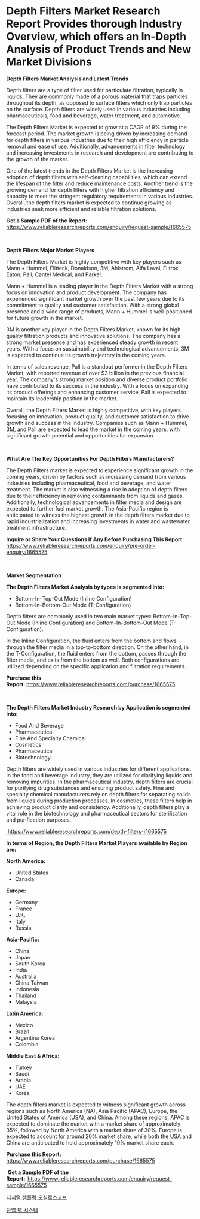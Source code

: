 <p><h1>Depth Filters Market Research Report Provides thorough Industry Overview, which offers an In-Depth Analysis of Product Trends and New Market Divisions</h1></p><p><strong>Depth Filters Market Analysis and Latest Trends</strong></p>
<p><p>Depth filters are a type of filter used for particulate filtration, typically in liquids. They are commonly made of a porous material that traps particles throughout its depth, as opposed to surface filters which only trap particles on the surface. Depth filters are widely used in various industries including pharmaceuticals, food and beverage, water treatment, and automotive.</p><p>The Depth Filters Market is expected to grow at a CAGR of 9% during the forecast period. The market growth is being driven by increasing demand for depth filters in various industries due to their high efficiency in particle removal and ease of use. Additionally, advancements in filter technology and increasing investments in research and development are contributing to the growth of the market.</p><p>One of the latest trends in the Depth Filters Market is the increasing adoption of depth filters with self-cleaning capabilities, which can extend the lifespan of the filter and reduce maintenance costs. Another trend is the growing demand for depth filters with higher filtration efficiency and capacity to meet the stringent regulatory requirements in various industries. Overall, the depth filters market is expected to continue growing as industries seek more efficient and reliable filtration solutions.</p></p>
<p><strong>Get a Sample PDF of the Report:&nbsp;</strong> <a href="https://www.reliableresearchreports.com/enquiry/request-sample/1665575">https://www.reliableresearchreports.com/enquiry/request-sample/1665575</a></p>
<p>&nbsp;</p>
<p><strong>Depth Filters Major Market Players</strong></p>
<p><p>The Depth Filters Market is highly competitive with key players such as Mann + Hummel, Filtteck, Donaldson, 3M, Ahlstrom, Alfa Laval, Filtrox, Eaton, Pall, Cantel Medical, and Parker. </p><p>Mann + Hummel is a leading player in the Depth Filters Market with a strong focus on innovation and product development. The company has experienced significant market growth over the past few years due to its commitment to quality and customer satisfaction. With a strong global presence and a wide range of products, Mann + Hummel is well-positioned for future growth in the market.</p><p>3M is another key player in the Depth Filters Market, known for its high-quality filtration products and innovative solutions. The company has a strong market presence and has experienced steady growth in recent years. With a focus on sustainability and technological advancements, 3M is expected to continue its growth trajectory in the coming years.</p><p>In terms of sales revenue, Pall is a standout performer in the Depth Filters Market, with reported revenue of over $3 billion in the previous financial year. The company's strong market position and diverse product portfolio have contributed to its success in the industry. With a focus on expanding its product offerings and enhancing customer service, Pall is expected to maintain its leadership position in the market.</p><p>Overall, the Depth Filters Market is highly competitive, with key players focusing on innovation, product quality, and customer satisfaction to drive growth and success in the industry. Companies such as Mann + Hummel, 3M, and Pall are expected to lead the market in the coming years, with significant growth potential and opportunities for expansion.</p></p>
<p>&nbsp;</p>
<p><strong>What Are The Key Opportunities For Depth Filters Manufacturers?</strong></p>
<p><p>The Depth Filters market is expected to experience significant growth in the coming years, driven by factors such as increasing demand from various industries including pharmaceutical, food and beverage, and water treatment. The market is also witnessing a rise in adoption of depth filters due to their efficiency in removing contaminants from liquids and gases. Additionally, technological advancements in filter media and design are expected to further fuel market growth. The Asia-Pacific region is anticipated to witness the highest growth in the depth filters market due to rapid industrialization and increasing investments in water and wastewater treatment infrastructure.</p></p>
<p><strong>Inquire or Share Your Questions If Any Before Purchasing This Report:</strong> <a href="https://www.reliableresearchreports.com/enquiry/pre-order-enquiry/1665575">https://www.reliableresearchreports.com/enquiry/pre-order-enquiry/1665575</a></p>
<p>&nbsp;</p>
<p><strong>Market Segmentation</strong></p>
<p><strong>The Depth Filters Market Analysis by types is segmented into:</strong></p>
<p><ul><li>Bottom-In–Top-Out Mode (Inline Configuration)</li><li>Bottom-In–Bottom-Out Mode (T-Configuration)</li></ul></p>
<p><p>Depth filters are commonly used in two main market types: Bottom-In–Top-Out Mode (Inline Configuration) and Bottom-In-Bottom-Out Mode (T-Configuration). </p><p>In the Inline Configuration, the fluid enters from the bottom and flows through the filter media in a top-to-bottom direction. On the other hand, in the T-Configuration, the fluid enters from the bottom, passes through the filter media, and exits from the bottom as well. Both configurations are utilized depending on the specific application and filtration requirements.</p></p>
<p><strong>Purchase this Report:&nbsp;</strong><a href="https://www.reliableresearchreports.com/purchase/1665575">https://www.reliableresearchreports.com/purchase/1665575</a></p>
<p>&nbsp;</p>
<p><strong>The Depth Filters Market Industry Research by Application is segmented into:</strong></p>
<p><ul><li>Food And Beverage</li><li>Pharmaceutical</li><li>Fine And Specialty Chemical</li><li>Cosmetics</li><li>Pharmaceutical</li><li>Biotechnology</li></ul></p>
<p><p>Depth filters are widely used in various industries for different applications. In the food and beverage industry, they are utilized for clarifying liquids and removing impurities. In the pharmaceutical industry, depth filters are crucial for purifying drug substances and ensuring product safety. Fine and specialty chemical manufacturers rely on depth filters for separating solids from liquids during production processes. In cosmetics, these filters help in achieving product clarity and consistency. Additionally, depth filters play a vital role in the biotechnology and pharmaceutical sectors for sterilization and purification purposes.</p></p>
<p><a href="https://www.reliableresearchreports.com/depth-filters-r1665575">&nbsp;https://www.reliableresearchreports.com/depth-filters-r1665575</a></p>
<p><strong>In terms of Region, the Depth Filters Market Players available by Region are:</strong></p>
<p>
    <p> <strong> North America: </strong>
        <ul>
            <li>United States</li>
            <li>Canada</li>
        </ul>
        </p> 
    <p> <strong> Europe: </strong>
        <ul>
            <li>Germany</li>
            <li>France</li>
            <li>U.K.</li>
            <li>Italy</li>
            <li>Russia</li>
        </ul>
        </p> 
    <p> <strong> Asia-Pacific: </strong>
        <ul>
            <li>China</li>
            <li>Japan</li>
            <li>South Korea</li>
            <li>India</li>
            <li>Australia</li>
            <li>China Taiwan</li>
            <li>Indonesia</li>
            <li>Thailand</li>
            <li>Malaysia</li>
        </ul>
        </p> 
    <p> <strong> Latin America: </strong>
        <ul>
            <li>Mexico</li>
            <li>Brazil</li>
            <li>Argentina Korea</li>
            <li>Colombia</li>
        </ul>
        </p> 
    <p> <strong> Middle East & Africa: </strong>
        <ul>
            <li>Turkey</li>
            <li>Saudi</li>
            <li>Arabia</li>
            <li>UAE</li>
            <li>Korea</li>
        </ul>
    </p>
    </p>
<p><p>The depth filters market is expected to witness significant growth across regions such as North America (NA), Asia Pacific (APAC), Europe, the United States of America (USA), and China. Among these regions, APAC is expected to dominate the market with a market share of approximately 35%, followed by North America with a market share of 30%. Europe is expected to account for around 20% market share, while both the USA and China are anticipated to hold approximately 10% market share each.</p></p>
<p><strong>Purchase this Report: </strong><a href="https://www.reliableresearchreports.com/purchase/1665575">https://www.reliableresearchreports.com/purchase/1665575</a></p>
<p>&nbsp;<strong>Get a Sample PDF of the Report:&nbsp;&nbsp;</strong><a href="https://www.reliableresearchreports.com/enquiry/request-sample/1665575">https://www.reliableresearchreports.com/enquiry/request-sample/1665575</a></p>
<p><strong></strong></p>
<p><p><a href="https://github.com/jntpkh496620/Market-Research-Report-List-1/blob/main/889742425854.md">디지털 샘플링 오실로스코프</a></p><p><a href="https://medium.com/@maryamsipes/%EB%8B%A8%EC%97%B4-%EB%B2%BD-%EC%8B%9C%EC%8A%A4%ED%85%9C-%EC%8B%9C%EC%9E%A5-%EC%A1%B0%EC%82%AC-%EB%B3%B4%EA%B3%A0%EC%84%9C-2024%EB%85%84%EB%B6%80%ED%84%B0-2031%EB%85%84%EA%B9%8C%EC%A7%80%EC%9D%98-%EC%97%AD%EC%82%AC%EC%99%80-%EC%98%88%EC%B8%A1-31cc24e37f54">단열 벽 시스템</a></p></p>